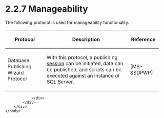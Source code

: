 <html dir="LTR" xmlns:mshelp="http://msdn.microsoft.com/mshelp" xmlns:ddue="http://ddue.schemas.microsoft.com/authoring/2003/5" xmlns:xlink="http://www.w3.org/1999/xlink" xmlns:tool="http://www.microsoft.com/tooltip">
    <head>
        <meta http-equiv="Content-Type" content="text/html; CHARSET=utf-8"></meta>
        <meta name="save" content="history"></meta>
        <title>2.2.7 Manageability</title>
        <xml>
            <mshelp:toctitle title="2.2.7 Manageability"></mshelp:toctitle>
            <mshelp:rltitle title="[MS-SSSO]: Manageability"></mshelp:rltitle>
            <mshelp:keyword index="A" term="09141d75-8cd3-43b6-ae49-3f4b5c314cf5"></mshelp:keyword>
            <mshelp:attr name="DCSext.ContentType" value="open specification"></mshelp:attr>
            <mshelp:attr name="AssetID" value="09141d75-8cd3-43b6-ae49-3f4b5c314cf5"></mshelp:attr>
            <mshelp:attr name="TopicType" value="kbRef"></mshelp:attr>
            <mshelp:attr name="DCSext.Title" value="[MS-SSSO]: Manageability" />
        </xml>
    </head>
    <body>
        <div id="header">
            <h1 class="heading">2.2.7 Manageability</h1>
        </div>
        <div id="mainSection">
            <div id="mainBody">
                <div id="allHistory" class="saveHistory"></div>
                <div id="sectionSection0" class="section" name="collapseableSection">
                    

<p>The following protocol is used for manageability
functionality.</p>

<table>
 <thead>
  <tr>
   <th>
   <p>Protocol</p>
   </th>
   <th>
   <p>Description</p>
   </th>
   <th>
   <p>Reference</p>
   </th>
  </tr>
 </thead>
 <tr>
  <td>
  <p>Database Publishing Wizard Protocol</p>
  </td>
  <td>
  <p>With this protocol, a publishing <a href="20049766-3c6e-4f20-a20e-64785e88f6f2.htm#gt_0cd96b80-a737-4f06-bca4-cf9efb449d12">session</a> can be initiated,
  data can be published, and scripts can be executed against an instance of SQL
  Server.</p>
  </td>
  <td>
  <p><mshelp:link keywords="6111fbea-38e6-4a73-a077-f4724cb1baec" tabindex="0">[MS-SSDPWP]</mshelp:link></p>
  </td>
 </tr>
</table>

<p> </p>


                </div>
            </div>
        </div>
    </body>
</html>